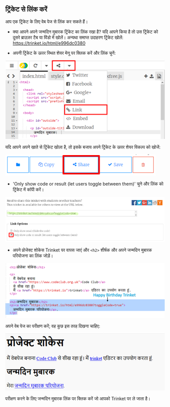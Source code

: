 ## ट्रिंकेट से लिंक करें

आप एक ट्रिंकेट के लिए वेब पेज से लिंक कर सकते हैं।

+ क्या आपने अपने जन्मदिन मुबारक ट्रिंकेट का लिंक रखा है? यदि आपने किया है तो उस ट्रिंकेट को दूसरे ब्राउज़र टैब या विंडो में खोलें। अन्यथा समाप्त उदाहरण ट्रिंकेट खोलें: <https://trinket.io/html/e996dc0380>

+ अपनी ट्रिंकेट के ऊपर स्थित शेयर मेनू पर क्लिक करें और लिंक चुनें:

![स्क्रीनशॉट](images/showcase-share1.png)

यदि आपने अपने खाते से ट्रिंकेट खोला है, तो इसके बजाय अपने ट्रिंकेट के ऊपर शेयर विकल्प को खोजें:

![screenshot](images/showcase-share2.png)

+ 'Only show code or result (let users toggle between them)' चुने और लिंक को ट्रिंकेट में कॉपी करें। 

![screenshot](images/showcase-get-link.png)

+ अपने प्रोजेक्ट शोकेस Trinket पर वापस जाएं और `<h2>` शीर्षक और अपने जन्मदिन मुबारक परियोजना का लिंक जोड़ें।

![screenshot](images/showcase-link-trinket.png)

अपने वेब पेज का परीक्षण करें; वह कुछ इस तरह दिखना चाहिए:

![screenshot](images/showcase-link-output.png)

परीक्षण करने के लिए जन्मदिन मुबारक लिंक पर क्लिक करें जो आपको Trinket पर ले जाता है।